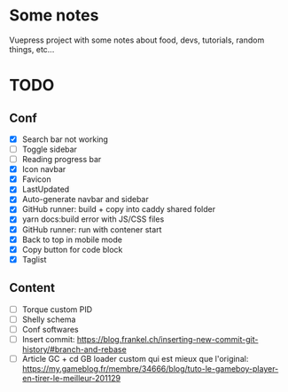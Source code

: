 # Some notes

Vuepress project with some notes about food, devs, tutorials, random things, etc...

# TODO
## Conf
- [x] Search bar not working
- [ ] Toggle sidebar
- [ ] Reading progress bar
- [x] Icon navbar
- [x] Favicon
- [x] LastUpdated
- [x] Auto-generate navbar and sidebar
- [x] GitHub runner: build + copy into caddy shared folder
- [x] yarn docs:build error with JS/CSS files
- [x] GitHub runner: run with contener start
- [x] Back to top in mobile mode
- [x] Copy button for code block
- [x] Taglist

## Content
- [ ] Torque custom PID
- [ ] Shelly schema
- [ ] Conf softwares
- [ ] Insert commit: https://blog.frankel.ch/inserting-new-commit-git-history/#branch-and-rebase
- [ ] Article GC + cd GB loader custom qui est mieux que l'original: https://my.gameblog.fr/membre/34666/blog/tuto-le-gameboy-player-en-tirer-le-meilleur-201129
